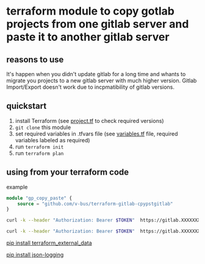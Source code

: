 # terraform module to copy gotlab projects from one gitlab server and paste it to another gitlab server

## reasons to use

It's happen when you didn't update gitlab for a long time and whants to migrate you projects to a new gitlab server with much higher version. Gitlab Import/Export doesn't work due to incpmatibility of gitlab versions.

## quickstart

1. install Terraform (see [project.tf](project.tf) to check required versions)
1. `git clone` this module
1. set required variables in .tfvars file (see [variables.tf](variables.tf) file, required variables labeled as required)
1. run `terraform init`
1. run `terraform plan`

## using from your terraform code

example

```terraform
module "gp_copy_paste" {
    source = "github.com/v-bus/terraform-gitlab-cpypstgitlab"
}

```

```bash
curl -k --header "Authorization: Bearer $TOKEN"  https://gitlab.XXXXXXX.com/api/v4/groups/26/projects?per_page=100 | jq '.[] | .ssh_url_to_repo'

curl -k --header "Authorization: Bearer $TOKEN"  https://gitlab.XXXXXXX.com/api/v4/groups?per_page=100 | jq '.[] | "\(.id) \(.full_path)"'

```

[pip install terraform_external_data](https://github.com/operatingops/terraform_external_data)

[pip install json-logging](https://github.com/cloudreach/jsonlogger)